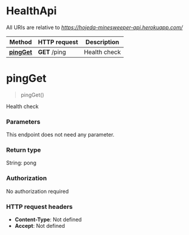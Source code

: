 # HealthApi

All URIs are relative to *https://hojeda-minesweeper-api.herokuapp.com/*

Method | HTTP request | Description
------------- | ------------- | -------------
[**pingGet**](HealthApi.md#pingGet) | **GET** /ping | Health check

<a name="pingGet"></a>
# **pingGet**
> pingGet()

Health check

### Parameters
This endpoint does not need any parameter.

### Return type

String: pong

### Authorization

No authorization required

### HTTP request headers

 - **Content-Type**: Not defined
 - **Accept**: Not defined

